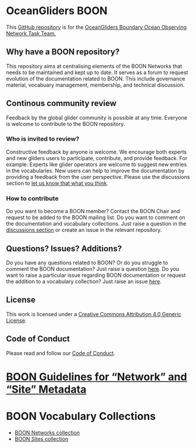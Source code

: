 # OceanGliders BOON

This [GitHub repository](https://github.com/OceanGlidersCommunity/BOON) is for the [OceanGliders Boundary Ocean Observing Network Task Team.](https://www.oceangliders.org/taskteams/boundary-current/) 

## Why have a BOON repository?
This repository aims at centralising elements of the BOON Networks that needs to be maintained and kept up to date. It serves as a forum to request evolution of the documentation related to BOON. This include governance material, vocabuary management, membership, and technical discussion.

## Continous community review
Feedback by the global glider community is possible at any time. 
Everyone is welcome to contribute to the BOON repository.

### Who is invited to review?
Constructive feedback by anyone is welcome. 
We encourage both experts and new gliders users to participate, contribute, and provide feedback. 
For example: Experts like glider operators are welcome to suggest new entries in the vocabularies. 
New users can help to improve the documentation by providing a feedback from the user perspective. 
Please use the discussions section to [let us know that what you think](https://github.com/OceanGlidersCommunity/BOON/discussions).

### How to contribute
Do you want to become a BOON member? Contact the BOON Chair and request to be added to the BOON mailing list.
Do you want to comment on the documentation and vocabulary collections.
Just raise a question in the [discussions section](https://github.com/OceanGlidersCommunity/BOON/discussions) or create an issue in the relevant repository.

## Questions? Issues? Additions?
Do you have any questions related to BOON? Or do you struggle to comment the BOON documentation? 
Just raise a question [here](https://github.com/OceanGlidersCommunity/BOON/discussions).
Do you want to raise a particular issue regarding BOON documentation or request the addition to a vocabulary collection?
Just raise an issue [here](https://github.com/OceanGlidersCommunity/BOON/issues).

## License
This work is licensed under a [Creative Commons Attribution 4.0 Generic License](https://creativecommons.org/licenses/by/4.0/).

## Code of Conduct
Please read and follow our [Code of Conduct](https://github.com/OceanGlidersCommunity/BOON/blob/main/CODE_OF_CONDUCT.md).

# [BOON Guidelines for “Network” and “Site” Metadata](https://github.com/OceanGlidersCommunity/BOON/blob/main/BOON%20Guidelines%20for%20%E2%80%9CNetwork%E2%80%9D%20and%20%E2%80%9CSite%E2%80%9D%20Metadata.md)

# BOON Vocabulary Collections
* [BOON Networks collection](https://github.com/OceanGlidersCommunity/BOON/blob/main/VocabularyCollection/BOON%20networks.md)
* [BOON Sites collection](https://github.com/OceanGlidersCommunity/BOON/blob/main/VocabularyCollection/BOON%20sites.md)

